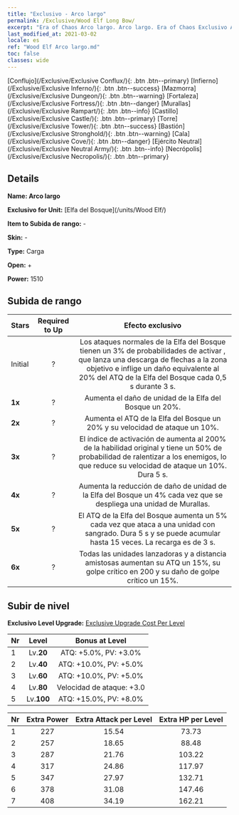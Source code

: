 ```yaml
---
title: "Exclusivo - Arco largo"
permalink: /Exclusive/Wood Elf Long Bow/
excerpt: "Era of Chaos Arco largo. Arco largo. Era of Chaos Exclusivo Arco largo. Elfa del Bosque Exclusivo."
last_modified_at: 2021-03-02
locale: es
ref: "Wood Elf Arco largo.md"
toc: false
classes: wide
---
```

 [Conflujo](/Exclusive/Exclusive Conflux/){: .btn .btn--primary} [Infierno](/Exclusive/Exclusive Inferno/){: .btn .btn--success} [Mazmorra](/Exclusive/Exclusive Dungeon/){: .btn .btn--warning} [Fortaleza](/Exclusive/Exclusive Fortress/){: .btn .btn--danger} [Murallas](/Exclusive/Exclusive Rampart/){: .btn .btn--info} [Castillo](/Exclusive/Exclusive Castle/){: .btn .btn--primary} [Torre](/Exclusive/Exclusive Tower/){: .btn .btn--success} [Bastión](/Exclusive/Exclusive Stronghold/){: .btn .btn--warning} [Cala](/Exclusive/Exclusive Cove/){: .btn .btn--danger} [Ejército Neutral](/Exclusive/Exclusive Neutral Army/){: .btn .btn--info} [Necrópolis](/Exclusive/Exclusive Necropolis/){: .btn .btn--primary} 

## Details
 **Name: Arco largo** 

 **Exclusivo for Unit:** [Elfa del Bosque](/units/Wood Elf/) 

 **Item to Subida de rango:** -

 **Skin:** -

 **Type:** Carga

 **Open:** +

 **Power:** 1510

## Subida de rango

  |     Stars    |  Required to Up | Efecto exclusivo |
  |:-------------|:---------------:|:---------------:|
  |  Initial  | ? | <Tormenta de Flechas> Los ataques normales de la Elfa del Bosque tienen un 3% de probabilidades de activar <Tormenta de Flechas>, que lanza una descarga de flechas a la zona objetivo e inflige un daño equivalente al 20% del ATQ de la Elfa del Bosque cada 0,5 s durante 3 s. |
  | **1x** <i class="fas fa-star"/> | ? | Aumenta el daño de unidad de la Elfa del Bosque un 20%. |
  | **2x** <i class="fas fa-star"/> | ? | Aumenta el ATQ de la Elfa del Bosque un 20% y su velocidad de ataque un 10%. |
  | **3x** <i class="fas fa-star"/> | ? | El índice de activación de <Tormenta de Flechas> aumenta al 200% de la habilidad original y tiene un 50% de probabilidad de ralentizar a los enemigos, lo que reduce su velocidad de ataque un 10%. Dura 5 s. |
  | **4x** <i class="fas fa-star"/> | ? | Aumenta la reducción de daño de unidad de la Elfa del Bosque un 4% cada vez que se despliega una unidad de Murallas. |
  | **5x** <i class="fas fa-star"/> | ? | El ATQ de la Elfa del Bosque aumenta un 5% cada vez que ataca a una unidad con sangrado. Dura 5 s y se puede acumular hasta 15 veces. La recarga es de 3 s. |
  | **6x** <i class="fas fa-star"/> | ? | <Aura de Guardabosques> Todas las unidades lanzadoras y a distancia amistosas aumentan su ATQ un 15%, su golpe crítico en 200 y su daño de golpe crítico un 15%. |


## Subir de nivel
 **Exclusivo Level Upgrade:** [Exclusive Upgrade Cost Per Level](/Exclusive/ExclusiveUpgradeCostPerLevel/)

  |  Nr  |   Level  | Bonus at Level |
  |:-----|:--------:|:--------------:|
  | 1 | Lv.**20** | ATQ: +5.0%, PV: +3.0% |
  | 2 | Lv.**40** | ATQ: +10.0%, PV: +5.0% |
  | 3 | Lv.**60** | ATQ: +10.0%, PV: +5.0% |
  | 4 | Lv.**80** | Velocidad de ataque: +3.0 |
  | 5 | Lv.**100** | ATQ: +15.0%, PV: +8.0% |


  |  Nr  |  Extra Power | Extra Attack per Level | Extra HP per Level |
  |:-----|:--------:|:--------:|:--------:|
  | 1 | 227 | 15.54 | 73.73 |
  | 2 | 257 | 18.65 | 88.48 |
  | 3 | 287 | 21.76 | 103.22 |
  | 4 | 317 | 24.86 | 117.97 |
  | 5 | 347 | 27.97 | 132.71 |
  | 6 | 378 | 31.08 | 147.46 |
  | 7 | 408 | 34.19 | 162.21 |


